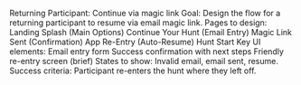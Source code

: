 Returning Participant: Continue via magic link
Goal: Design the flow for a returning participant to resume via email magic link.
Pages to design:
Landing Splash (Main Options)
Continue Your Hunt (Email Entry)
Magic Link Sent (Confirmation)
App Re-Entry (Auto-Resume)
Hunt Start
Key UI elements:
Email entry form
Success confirmation with next steps
Friendly re-entry screen (brief)
States to show: Invalid email, email sent, resume.
Success criteria: Participant re-enters the hunt where they left off.